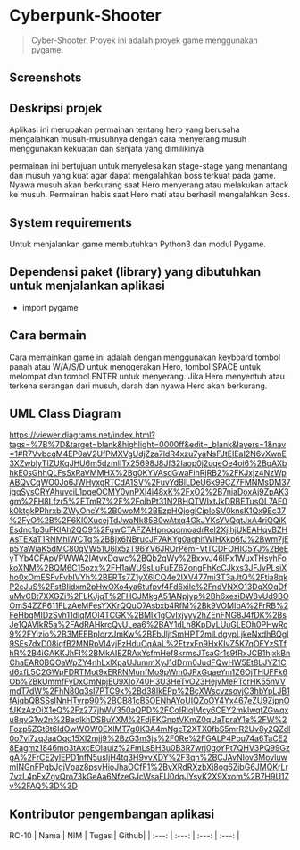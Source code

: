 # Cyberpunk-Shooter

>Cyber-Shooter. Proyek ini adalah proyek game menggunakan pygame.

## Screenshots


## Deskripsi projek
Aplikasi ini merupakan permainan tentang hero yang berusaha mengalahkan musuh-musuhnya dengan cara menyerang musuh menggunakan kekuatan dan senjata yang dimilikinya

permainan ini bertujuan untuk menyelesaikan stage-stage yang menantang dan musuh yang kuat agar dapat mengalahkan boss terkuat pada game. Nyawa musuh akan berkurang saat Hero menyerang atau melakukan attack ke musuh. Permainan habis saat Hero mati atau berhasil mengalahkan Boss.

## System requirements
Untuk menjalankan game membutuhkan Python3 dan modul Pygame.

## Dependensi paket (library) yang dibutuhkan untuk menjalankan aplikasi
- import pygame


## Cara bermain
Cara memainkan game ini adalah dengan menggunakan keyboard tombol panah atau W/A/S/D untuk menggerakan Hero, tombol SPACE untuk melompat dan tombol ENTER untuk menyerang. Jika Hero menyentuh atau terkena serangan dari musuh, darah dan nyawa Hero akan berkurang.

## UML Class Diagram
https://viewer.diagrams.net/index.html?tags=%7B%7D&target=blank&highlight=0000ff&edit=_blank&layers=1&nav=1#R7VvbcqM4EP0aV2UfPMXVgUdjZza7ldR4xzu7yaNsFJtEIEaI2N6vXwnE3XZwbIyTIZUKqJHU6m5dzmlITx25698J8Jf32Iaop0j2uqeOe4oi6%2BqAXbhkE0sGhhQLFsSxRaVMMHX%2Bg0KYVAsdGwaFihRjRB2%2FKJxjz4NzWpABQvCqWO0Jo6JWHyxgRTCdA1SV%2FuvYdBlLDeU6k99CZ7FMNMsDM37igqSysCRYAhuvciL1pqeOCMY0vnPXI4i48xK%2FxO2%2B7niaDoxAj9ZpAK3gm%2FH8Lfzr5%2FTmR7%2F%2FoIbPt31N2BHQTWIxtJkDRBETusQL7AF0k0ktgkPPhrxbiZWyOncY%2B0woM%2BEzpHQjoglCiploSV0knsK1Qx9Ec37%2FyO%2B%2F6KI0XucejTdJwaNk85B0wAtxq4GkJYKsYVQqtJxA4riQQiKEsdnc1p3uFKIAh2QO9%2FgwCTAFZAHpnoqqmoadrReI2XjIhjUkEAHqvBZHAsTEXaT1RNMhIWCTq%2BBjx6NBrucJF7AKYg0aqhifWIHXkp6fJ%2Bwm7jEp5YaWiaK5dMC80qVW51U6lx5zT96YV6JROrPemFVtTCDFOHIC5YJ%2BeEyTYb4CFApVPWWA2IAtvxDqwc%2BQb2qWy%2BxxvJ46lPx1WuxTHsyhFokoXNM%2BQM6C15ozx%2FH1aWU9sLuFuEZ6ZongFhKcCJkxs3JFJvPLsiXho0xOmESFvFvbIVYh%2BERTs7Z1yX6lCQ4e2IXV477mi3T3aJtQ%2Ftia8qkP2cJuS%2FstBIidxm2pHwOXo4ya6tufpvf4Fd6xile%2FndVNXO13DqXOqDfuMvCBt7XXGZi%2FLKJjqT%2FHCJMkgA51ANpjyp%2Bh6xesiDW8vUd9BOOmS4ZZP611FLzAeMFesYXKrQQuO7Asbxb4RfM%2Bk9VOMIbA%2FrRB%2FeHbgMIDzSvh11dIqMOI4TCGK%2BMIx1gCvIxjyyy2hZEnFNG8J4fDK%2BsJe1QAVlkR5a%2FAdRAHkrcQvULea6%2BAY1dLh8KpDyLUuGLEOh0PHwRc9%2FYizio%2B3MEEBpIorzJmKw%2BEbJljtSmHPT2mlLdgypLjkeNxdhBQgl9SEs7dxD08iqfB2MNRpVI4yjFzHduOqAaL%2FtzxFn9HxKIvZ5K7qOFYzSTfhR%2B4iGAKKJhFI%2BMkAIEZRAxYsfmHef8krmsJTsaGr1s9fRxJCB1hjxkBnChaEAR0BQOaWpZY4nhLxlXpaUJummXyJ1dDrm0JudFQwHW5Et8LJYZ1Cd6xfL5C2GWpFDRTMot9xERRNMunfMo9pWm0JPxGqaeYm1Z6OjTHUFFk6Ob%2BkUmmfFyDxCmNpjEU9XIo740H3U3HeTvO23HejvMePTcrHK55nVVmdT7dW%2FhN80q3sI7PTC9k%2Bd38IkEPp%2BcXWscvzsovjC3hbYpLJB1fAjqbQBSSsINnHTyrp90%2BCB81cB5OENhAYoUIQZoOY4Yx467eZU9ZjpnOfJKzAzOiX1eQ%2Fz277jhWV350aQPD%2FCoIRiqlMcy6CEY2mkIwqtZGwqxu8qvG1w2n%2BeqlkhDSBuYXM%2FdjFKGnptVKmZ0qUaTpraY1e%2FW%2Fozp5ZGt8t6IdOwWOW0EXlMT7g0K3A4mNgcT2XTX0fbS5mrR2Uv8y2QZdl0o7vl7zqJaaOqo15XI2mjj9%2BzG3m3js%2F0Re%2FGALP4Pou74a6TaCE28Eagmz1846mo3tAxcEOIauiz%2FmLsBH3u0B3R7wrj0goYPt7QHV3PQ99GzgA%2FrCE2ylEPD1nfN5usIjH4tq3H9vvXDY%2F3qh%2BCJAvNIov3MovluwmINGnFPqbJgjVpaz8psvHioJhaOCfF1%2BvXRdRXzbXj8og6ZibG6JMQKrLr7vzL4pFxZgvQro73kGeAa6NfzeGJcWsaFU0dqJYsyK2X9Xxom%2B7H9U1Zv%2FAQ%3D%3D


## Kontributor pengembangan aplikasi
RC-10
| Nama | NIM | Tugas | Github|
| :---: | :---: | :---: | :---: |
